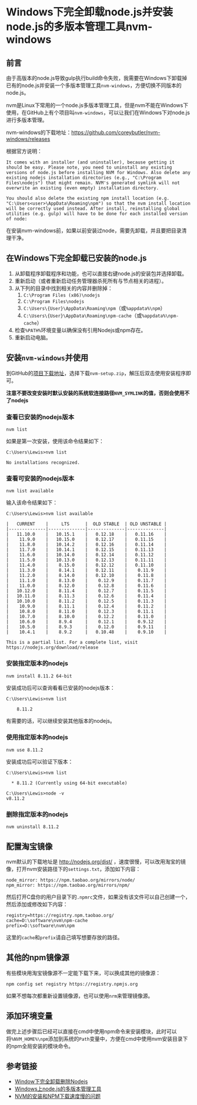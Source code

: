 # Windows下完全卸载node.js并安装node.js的多版本管理工具nvm-windows

## 前言

由于高版本的node.js导致gulp执行build命令失败，我需要在Windows下卸载掉已有的node.js并安装一个多版本管理工具`nvm-windows`，方便切换不同版本的node.js。

nvm是Linux下常用的一个node.js多版本管理工具，但是nvm不能在Windows下使用，在GitHub上有个项目叫`nvm-windows`，可以让我们在Windows下对node.js进行多版本管理。
<!--more-->

nvm-windows的下载地址：https://github.com/coreybutler/nvm-windows/releases

根据官方说明：

```
It comes with an installer (and uninstaller), because getting it should be easy. Please note, you need to uninstall any existing versions of node.js before installing NVM for Windows. Also delete any existing nodejs installation directories (e.g., "C:\Program Files\nodejs") that might remain. NVM's generated symlink will not overwrite an existing (even empty) installation directory.

You should also delete the existing npm install location (e.g. "C:\Users<user>\AppData\Roaming\npm") so that the nvm install location will be correctly used instead. After install, reinstalling global utilities (e.g. gulp) will have to be done for each installed version of node:
```

在安装nvm-windows前，如果以前安装过node，需要先卸载，并且要把目录清理干净。

## 在Windows下完全卸载已安装的node.js

1. 从卸载程序卸载程序和功能，也可以直接右键node.js的安装包并选择卸载。
2. 重新启动（或者重新启动任务管理器杀死所有与节点相关的进程）。
3. 从下列的目录中找到相关的内容并删除掉：
    1. `C:\Program Files (x86)\nodejs`
    2. `C:\Program Files\nodejs`
    3. `C:\Users\{User}\AppData\Roaming\npm`（或`%appdata%\npm`）
    4. `C:\Users\{User}\AppData\Roaming\npm-cache`（或`%appdata%\npm-cache`）
4. 检查`%PATH%`环境变量以确保没有引用Nodejs或npm存在。
5. 重新启动电脑。

## 安装`nvm-windows`并使用

到GitHub的[项目下载地址](https://github.com/coreybutler/nvm-windows/releases)，选择下载`nvm-setup.zip`，解压后双击使用安装程序即可。

**注意不要改变安装时默认安装的系统软连接路径`NVM_SYMLINK`的值，否则会使用不了nodejs**

### 查看已安装的nodejs版本

```
nvm list
```

如果是第一次安装，使用该命令结果如下：
```
C:\Users\Lewis>nvm list

No installations recognized.
```

### 查看可安装的nodejs版本

```
nvm list available
```

输入该命令结果如下：

```
C:\Users\Lewis>nvm list available

|   CURRENT    |     LTS      |  OLD STABLE  | OLD UNSTABLE |
|--------------|--------------|--------------|--------------|
|   11.10.0    |   10.15.1    |   0.12.18    |   0.11.16    |
|    11.9.0    |   10.15.0    |   0.12.17    |   0.11.15    |
|    11.8.0    |   10.14.2    |   0.12.16    |   0.11.14    |
|    11.7.0    |   10.14.1    |   0.12.15    |   0.11.13    |
|    11.6.0    |   10.14.0    |   0.12.14    |   0.11.12    |
|    11.5.0    |   10.13.0    |   0.12.13    |   0.11.11    |
|    11.4.0    |    8.15.0    |   0.12.12    |   0.11.10    |
|    11.3.0    |    8.14.1    |   0.12.11    |    0.11.9    |
|    11.2.0    |    8.14.0    |   0.12.10    |    0.11.8    |
|    11.1.0    |    8.13.0    |    0.12.9    |    0.11.7    |
|    11.0.0    |    8.12.0    |    0.12.8    |    0.11.6    |
|   10.12.0    |    8.11.4    |    0.12.7    |    0.11.5    |
|   10.11.0    |    8.11.3    |    0.12.6    |    0.11.4    |
|   10.10.0    |    8.11.2    |    0.12.5    |    0.11.3    |
|    10.9.0    |    8.11.1    |    0.12.4    |    0.11.2    |
|    10.8.0    |    8.11.0    |    0.12.3    |    0.11.1    |
|    10.7.0    |    8.10.0    |    0.12.2    |    0.11.0    |
|    10.6.0    |    8.9.4     |    0.12.1    |    0.9.12    |
|    10.5.0    |    8.9.3     |    0.12.0    |    0.9.11    |
|    10.4.1    |    8.9.2     |   0.10.48    |    0.9.10    |

This is a partial list. For a complete list, visit https://nodejs.org/download/release
```

### 安装指定版本的nodejs

```
nvm install 8.11.2 64-bit
```

安装成功后可以查询看看已安装的nodejs版本：

```
C:\Users\Lewis>nvm list

    8.11.2
```

有需要的话，可以继续安装其他版本的nodejs。

### 使用指定版本的nodejs

```
nvm use 8.11.2
```

安装成功后可以验证下版本：
```
C:\Users\Lewis>nvm list

  * 8.11.2 (Currently using 64-bit executable)

C:\Users\Lewis>node -v
v8.11.2
```

### 删除指定版本的nodejs
```
nvm uninstall 8.11.2
```

## 配置淘宝镜像

nvm默认的下载地址是 http://nodejs.org/dist/ ，速度很慢，可以改用淘宝的镜像，打开nvm安装路径下的`settings.txt`，添加如下内容：
```
node_mirror: https://npm.taobao.org/mirrors/node/
npm_mirror: https://npm.taobao.org/mirrors/npm/
```

然后打开C盘你的用户目录下的`.npmrc`文件，如果没有该文件可以自己创建一个，然后添加或修改如下内容：
```
registry=https://registry.npm.taobao.org/
cache=D:\software\nvm\npm-cache
prefix=D:\software\nvm\npm
```

这里的`cache`和`prefix`请自己填写想要存放的路径。

## 其他的npm镜像源

有些模块用淘宝镜像源不一定能下载下来，可以换成其他的镜像源：
```
npm config set registry https://registry.npmjs.org
```

如果不想每次都重新设置镜像源，也可以使用`nrm`来管理镜像源。

## 添加环境变量

做完上述步骤后已经可以直接在cmd中使用npm命令来安装模块，此时可以将`%NVM_HOME%\npm`添加到系统的`Path`变量中，方便在cmd中使用nvm安装目录下的npm全局安装的模块命令。

## 参考链接

* [Window下完全卸载删除Nodejs](https://www.cnblogs.com/fighxp/p/7410235.html)
* [Windows上node.js的多版本管理工具](https://blog.csdn.net/kongxx/article/details/78421050)
* [NVM的安装和NPM下载速度慢的问题](https://www.jianshu.com/p/0e4f2bfadf3e)